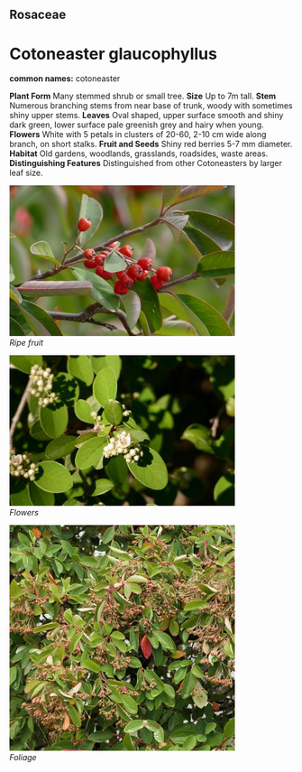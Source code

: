 ## Rosaceae
# Cotoneaster glaucophyllus
**common names:** cotoneaster

**Plant Form** Many stemmed shrub or small tree. **Size** Up to 7m tall. **Stem** Numerous branching stems from near base of trunk, woody with sometimes shiny upper stems. **Leaves** Oval shaped, upper surface smooth and shiny dark green, lower surface pale greenish grey and hairy when young. **Flowers** White with 5 petals in clusters of 20-60, 2-10 cm wide along branch, on short stalks. **Fruit and Seeds** Shiny red berries 5-7 mm diameter. **Habitat** Old gardens, woodlands, grasslands, roadsides, waste areas. **Distinguishing Features** Distinguished from other Cotoneasters by larger leaf size.


![Ripe fruit](2751_P6840926.jpg)  
 *Ripe fruit* 

![Flowers](7635_P6870270.jpg)  
 *Flowers* 

![Foliage](79285_P1088214.jpg)  
 *Foliage* 

